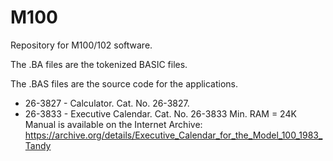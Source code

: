 # M100

Repository for M100/102 software.

The .BA files are the tokenized BASIC files.

The .BAS files are the source code for the applications.

* 26-3827 - Calculator.  Cat. No. 26-3827.
* 26-3833 - Executive Calendar.  Cat. No. 26-3833  Min. RAM = 24K
Manual is available on the Internet Archive: https://archive.org/details/Executive_Calendar_for_the_Model_100_1983_Tandy
